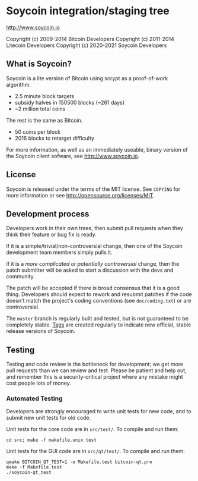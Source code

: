 Soycoin integration/staging tree
================================

http://www.soycoin.io

Copyright (c) 2009-2014 Bitcoin Developers
Copyright (c) 2011-2014 Litecoin Developers
Copyright (c) 2020-2021 Soycoin Developers

What is Soycoin?
----------------

Soycoin is a lite version of Bitcoin using scrypt as a proof-of-work algorithm.
 - 2.5 minute block targets
 - subsidy halves in 150500 blocks (~261 days)
 - ~2 million total coins

The rest is the same as Bitcoin.
 - 50 coins per block
 - 2016 blocks to retarget difficulty

For more information, as well as an immediately useable, binary version of
the Soycoin client sofware, see http://www.soycoin.io.

License
-------

Soycoin is released under the terms of the MIT license. See `COPYING` for more
information or see http://opensource.org/licenses/MIT.

Development process
-------------------

Developers work in their own trees, then submit pull requests when they think
their feature or bug fix is ready.

If it is a simple/trivial/non-controversial change, then one of the Soycoin
development team members simply pulls it.

If it is a *more complicated or potentially controversial* change, then the patch
submitter will be asked to start a discussion with the devs and community.

The patch will be accepted if there is broad consensus that it is a good thing.
Developers should expect to rework and resubmit patches if the code doesn't
match the project's coding conventions (see `doc/coding.txt`) or are
controversial.

The `master` branch is regularly built and tested, but is not guaranteed to be
completely stable. [Tags](https://github.com/soycoin-project/soycoin/tags) are created
regularly to indicate new official, stable release versions of Soycoin.

Testing
-------

Testing and code review is the bottleneck for development; we get more pull
requests than we can review and test. Please be patient and help out, and
remember this is a security-critical project where any mistake might cost people
lots of money.

### Automated Testing

Developers are strongly encouraged to write unit tests for new code, and to
submit new unit tests for old code.

Unit tests for the core code are in `src/test/`. To compile and run them:

    cd src; make -f makefile.unix test

Unit tests for the GUI code are in `src/qt/test/`. To compile and run them:

    qmake BITCOIN_QT_TEST=1 -o Makefile.test bitcoin-qt.pro
    make -f Makefile.test
    ./soycoin-qt_test

